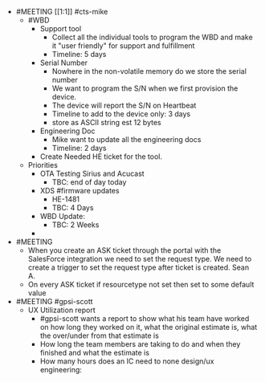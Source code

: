 - #MEETING [[1:1]] #cts-mike
	- #WBD
		- Support tool
			- Collect all the individual tools to program the WBD and make it "user friendly" for support and fulfillment
			- Timeline: 5 days
		- Serial Number
			- Nowhere in the non-volatile memory do we store the serial number
			- We want to program the S/N when we first provision the device.
			- The device will report the S/N on Heartbeat
			- Timeline to add to the device only: 3 days
			- store as ASCII string est 12 bytes
		- Engineering Doc
			- Mike want to update all the engineering docs
			- Timeline: 2 days
		- Create Needed HE ticket for the tool.
	- Priorities
		- OTA Testing Sirius and Acucast
			- TBC: end of day today
		- XDS #firmware updates
			- HE-1481
			- TBC: 4 Days
		- WBD Update:
			- TBC: 2 Weeks
		-
- #MEETING
	- When you create an ASK ticket through the portal with the SalesForce integration we need to set the request type. We need to create a trigger to set the request type after ticket is created. Sean A.
	- On every ASK ticket if resourcetype not set then set to some default value
- #MEETING #gpsi-scott
	- UX Utilization report
		- #gpsi-scott wants a report to show what his team have worked on how long they worked on it, what the original estimate is, what the over/under from that estimate is
		- How long the team members are taking to do and when they finished and what the estimate is
		- How many hours does an IC need to none design/ux engineering: